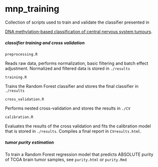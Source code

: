 # mnp_training

Collection of scripts used to train and validate the classifier presented in

[DNA methylation-based classification of central nervous system tumours](https://www.nature.com/articles/nature26000).




##### classifier training and cross validation

```
preprocessing.R
```
Reads raw data, performs normalization, basic filtering and batch effect adjustment.
Normalized and filtered data is stored in `./results`

```
training.R
```
Trains the Random Forest classifier and stores the final classifier in `./results`

```
cross_validation.R
```
Performs nested cross-validation and stores the results in `./CV`

```
calibration.R
```
Evaluates the results of the cross validation and fits the calibration model that is stored in `./results`.
Compiles a final report in `CVresults.html`.

##### tumor purity estimation

To train a Random Forest regression model that predicts ABSOLUTE purity of TCGA brain tumor samples, see `purity.html` or 
`purity.Rmd`

